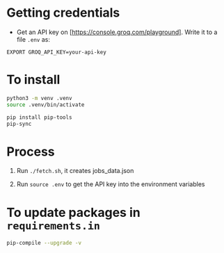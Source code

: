 # Getting credentials

- Get an API key on [https://console.groq.com/playground]. Write it to a file `.env` as:
```
EXPORT GROQ_API_KEY=your-api-key
```


# To install

```bash
python3 -m venv .venv
source .venv/bin/activate

pip install pip-tools
pip-sync
```

# Process

1. Run `./fetch.sh`, it creates jobs_data.json

2. Run `source .env` to get the API key into the environment variables


# To update packages in `requirements.in`

```bash
pip-compile --upgrade -v
```
